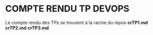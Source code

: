 # COMPTE RENDU TP DEVOPS

Le compte rendu des TPs se trouvent à la racine du repos **crTP1.md** **crTP2.md** **crTP3.md**